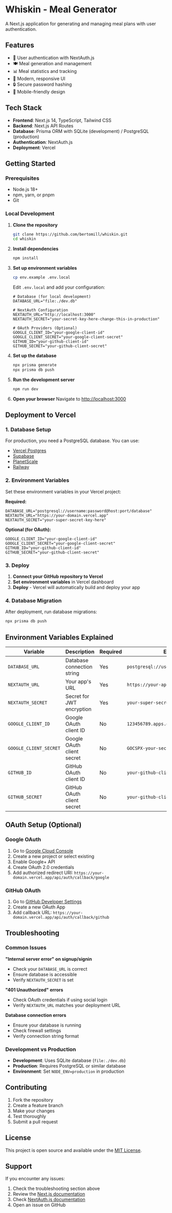 # Whiskin - Meal Generator

A Next.js application for generating and managing meal plans with user authentication.

## Features

- 🔐 User authentication with NextAuth.js
- 🍽️ Meal generation and management
- 📊 Meal statistics and tracking
- 🎨 Modern, responsive UI
- 🔒 Secure password hashing
- 📱 Mobile-friendly design

## Tech Stack

- **Frontend**: Next.js 14, TypeScript, Tailwind CSS
- **Backend**: Next.js API Routes
- **Database**: Prisma ORM with SQLite (development) / PostgreSQL (production)
- **Authentication**: NextAuth.js
- **Deployment**: Vercel

## Getting Started

### Prerequisites

- Node.js 18+ 
- npm, yarn, or pnpm
- Git

### Local Development

1. **Clone the repository**
   ```bash
   git clone https://github.com/bertomill/whiskin.git
   cd whiskin
   ```

2. **Install dependencies**
   ```bash
   npm install
   ```

3. **Set up environment variables**
   ```bash
   cp env.example .env.local
   ```
   
   Edit `.env.local` and add your configuration:
   ```env
   # Database (for local development)
   DATABASE_URL="file:./dev.db"
   
   # NextAuth Configuration
   NEXTAUTH_URL="http://localhost:3000"
   NEXTAUTH_SECRET="your-secret-key-here-change-this-in-production"
   
   # OAuth Providers (Optional)
   GOOGLE_CLIENT_ID="your-google-client-id"
   GOOGLE_CLIENT_SECRET="your-google-client-secret"
   GITHUB_ID="your-github-client-id"
   GITHUB_SECRET="your-github-client-secret"
   ```

4. **Set up the database**
   ```bash
   npx prisma generate
   npx prisma db push
   ```

5. **Run the development server**
   ```bash
   npm run dev
   ```

6. **Open your browser**
   Navigate to [http://localhost:3000](http://localhost:3000)

## Deployment to Vercel

### 1. Database Setup

For production, you need a PostgreSQL database. You can use:
- [Vercel Postgres](https://vercel.com/docs/storage/vercel-postgres)
- [Supabase](https://supabase.com)
- [PlanetScale](https://planetscale.com)
- [Railway](https://railway.app)

### 2. Environment Variables

Set these environment variables in your Vercel project:

**Required:**
```env
DATABASE_URL="postgresql://username:password@host:port/database"
NEXTAUTH_URL="https://your-domain.vercel.app"
NEXTAUTH_SECRET="your-super-secret-key-here"
```

**Optional (for OAuth):**
```env
GOOGLE_CLIENT_ID="your-google-client-id"
GOOGLE_CLIENT_SECRET="your-google-client-secret"
GITHUB_ID="your-github-client-id"
GITHUB_SECRET="your-github-client-secret"
```

### 3. Deploy

1. **Connect your GitHub repository to Vercel**
2. **Set environment variables** in Vercel dashboard
3. **Deploy** - Vercel will automatically build and deploy your app

### 4. Database Migration

After deployment, run database migrations:
```bash
npx prisma db push
```

## Environment Variables Explained

| Variable | Description | Required | Example |
|----------|-------------|----------|---------|
| `DATABASE_URL` | Database connection string | Yes | `postgresql://user:pass@host:5432/db` |
| `NEXTAUTH_URL` | Your app's URL | Yes | `https://your-app.vercel.app` |
| `NEXTAUTH_SECRET` | Secret for JWT encryption | Yes | `your-super-secret-key` |
| `GOOGLE_CLIENT_ID` | Google OAuth client ID | No | `123456789.apps.googleusercontent.com` |
| `GOOGLE_CLIENT_SECRET` | Google OAuth client secret | No | `GOCSPX-your-secret` |
| `GITHUB_ID` | GitHub OAuth client ID | No | `your-github-client-id` |
| `GITHUB_SECRET` | GitHub OAuth client secret | No | `your-github-client-secret` |

## OAuth Setup (Optional)

### Google OAuth
1. Go to [Google Cloud Console](https://console.cloud.google.com)
2. Create a new project or select existing
3. Enable Google+ API
4. Create OAuth 2.0 credentials
5. Add authorized redirect URI: `https://your-domain.vercel.app/api/auth/callback/google`

### GitHub OAuth
1. Go to [GitHub Developer Settings](https://github.com/settings/developers)
2. Create a new OAuth App
3. Add callback URL: `https://your-domain.vercel.app/api/auth/callback/github`

## Troubleshooting

### Common Issues

**"Internal server error" on signup/signin**
- Check your `DATABASE_URL` is correct
- Ensure database is accessible
- Verify `NEXTAUTH_SECRET` is set

**"401 Unauthorized" errors**
- Check OAuth credentials if using social login
- Verify `NEXTAUTH_URL` matches your deployment URL

**Database connection errors**
- Ensure your database is running
- Check firewall settings
- Verify connection string format

### Development vs Production

- **Development**: Uses SQLite database (`file:./dev.db`)
- **Production**: Requires PostgreSQL or similar database
- **Environment**: Set `NODE_ENV=production` in production

## Contributing

1. Fork the repository
2. Create a feature branch
3. Make your changes
4. Test thoroughly
5. Submit a pull request

## License

This project is open source and available under the [MIT License](LICENSE).

## Support

If you encounter any issues:
1. Check the troubleshooting section above
2. Review the [Next.js documentation](https://nextjs.org/docs)
3. Check [NextAuth.js documentation](https://next-auth.js.org)
4. Open an issue on GitHub
